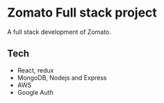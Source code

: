 # Zomato Full stack project

A full stack development of Zomato.


## Tech 

- React, redux
- MongoDB, Nodejs and Express
- AWS
- Google Auth

